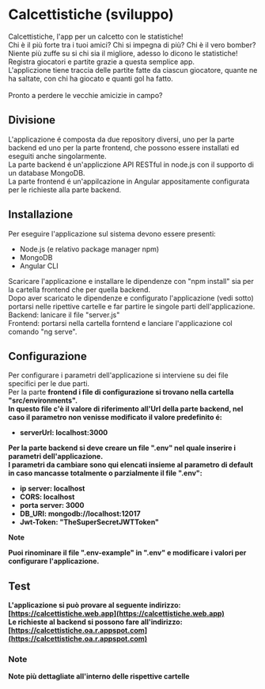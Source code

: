 # Calcettistiche (sviluppo)
Calcettistiche, l'app per un calcetto con le statistiche!<br>
Chi è il più forte tra i tuoi amici? Chi si impegna di più? Chi è il vero bomber?<br>
Niente più zuffe su si chi sia il migliore, adesso lo dicono le statistiche!<br>
Registra giocatori e partite grazie a questa semplice app.<br>
L'appliczione tiene traccia delle partite fatte da ciascun giocatore, quante ne ha saltate, con chi ha giocato e quanti gol ha fatto.<br>
<br>
Pronto a perdere le vecchie amicizie in campo?

## Divisione
L'applicazione é composta da due repository diversi, uno per la parte backend ed uno per la parte frontend, che possono essere installati ed eseguiti anche singolarmente.<br>
La parte backend é un'appliczione API RESTful in node.js con il supporto di un database MongoDB.<br>
La parte frontend é un'appilcazione in Angular appositamente configurata per le richieste alla parte backend.<br>

## Installazione
Per eseguire l'applicazione sul sistema devono essere presenti:
- Node.js (e relativo package manager npm)<br>
- MongoDB<br>
- Angular CLI<br>

Scaricare l'applicazione e installare le dipendenze con "npm install" sia per la cartella frontend che per quella backend.<br>
Dopo aver scaricato le dipendenze e configurato l'applicazione (vedi sotto) portarsi nelle ripettive cartelle e far partire le singole parti dell'applicazione.<br>
Backend: lanicare il file "server.js"<br>
Frontend: portarsi nella cartella forntend e lanciare l'applicazione col comando "ng serve".<br>

## Configurazione
Per configurare i parametri dell'applicazione si interviene su dei file specifici per le due parti.<br>
Per la parte <strong>frontend<strong> i file di configurazione si trovano nella cartella "src/environments".<br>
In questo file c'è il valore di riferimento all'Url della parte backend, nel caso il parametro non venisse modificato il valore predefinito é:
 - serverUrl: localhost:3000

Per la parte <strong>backend<strong> si deve creare un file ".env" nel quale inserire i parametri dell'applicazione.<br>
I parametri da cambiare sono qui elencati insieme al parametro di default in caso mancasse totalmente o parzialmente il file ".env":
 - ip server: localhost
 - CORS: localhost
 - porta server: 3000
 - DB_URI: mongodb://localhost:12017
 - Jwt-Token: "TheSuperSecretJWTToken"

> [!NOTE]
> Puoi rinominare il file ".env-example" in ".env" e modificare i valori per configurare l'applicazione.
   


## Test
L'applicazione si può provare al seguente indirizzo: [https://calcettistiche.web.app](https://calcettistiche.web.app) <br>
Le richieste al backend si possono fare all'indirizzo: [https://calcettistiche.oa.r.appspot.com](https://calcettistiche.oa.r.appspot.com) <br>

### Note
Note più dettagliate all'interno delle rispettive cartelle

